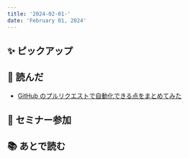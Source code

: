 ```yaml
---
title: '2024-02-01-'
date: 'February 01, 2024'
---
```


## ✨ ピックアップ

## 👀 読んだ

- [GitHub のプルリクエストで自動化できる点をまとめてみた](https://qiita.com/akido_/items/3a657ed503f4af94834a)

## 🚶 セミナー参加

## 📚 あとで読む
